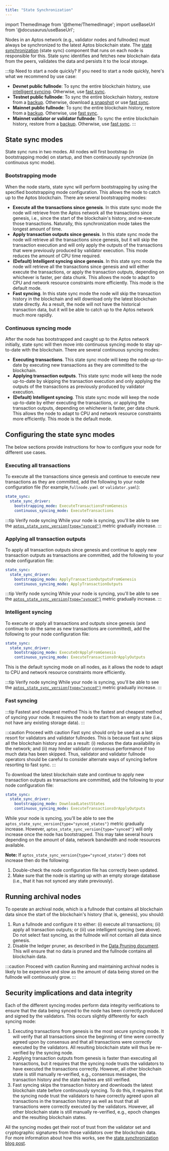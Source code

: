 ```yaml
---
title: "State Synchronization"
---
```


import ThemedImage from '@theme/ThemedImage';
import useBaseUrl from '@docusaurus/useBaseUrl';

Nodes in an Aptos network (e.g., validator nodes and fullnodes) must always be synchronized to the latest Aptos blockchain state. The [state synchronization](https://medium.com/aptoslabs/the-evolution-of-state-sync-the-path-to-100k-transactions-per-second-with-sub-second-latency-at-52e25a2c6f10) (state sync) component that runs on each node is responsible for this. State sync identifies and fetches new blockchain data from the peers, validates the data and persists it to the local storage.

:::tip Need to start a node quickly?
If you need to start a node quickly, here's what we recommend by use case:

- **Devnet public fullnode**: To sync the entire blockchain history, use [intelligent syncing](state-sync.md#intelligent-syncing). Otherwise, use [fast sync](state-sync.md#fast-syncing).
- **Testnet public fullnode**: To sync the entire blockchain history, restore from a [backup](../nodes/full-node/aptos-db-restore.md). Otherwise, download [a snapshot](../nodes/full-node/bootstrap-fullnode.md) or use [fast sync](state-sync.md#fast-syncing).
- **Mainnet public fullnode**: To sync the entire blockchain history, restore from a [backup](../nodes/full-node/aptos-db-restore.md). Otherwise, use [fast sync](state-sync.md#fast-syncing).
- **Mainnet validator or validator fullnode**: To sync the entire blockchain history, restore from a [backup](../nodes/full-node/aptos-db-restore.md). Otherwise, use [fast sync](state-sync.md#fast-syncing).
  :::

## State sync modes

State sync runs in two modes. All nodes will first bootstrap (in bootstrapping mode) on startup, and then continuously synchronize (in continuous sync mode).

### Bootstrapping mode

When the node starts, state sync will perform bootstrapping by using the specified bootstrapping mode configuration. This allows the node to catch up to the Aptos blockchain. There are several bootstrapping modes:

- **Execute all the transactions since genesis**. In this state sync mode the node will retrieve from the Aptos network all the transactions since genesis, i.e., since the start of the blockchain's history, and re-execute those transactions. Naturally, this synchronization mode takes the longest amount of time.
- **Apply transaction outputs since genesis**. In this state sync mode the node will retrieve all the transactions since genesis, but it will skip the transaction execution and will only apply the outputs of the transactions that were previously produced by validator execution. This mode reduces the amount of CPU time required.
- **(Default) Intelligent syncing since genesis**. In this state sync mode the node will retrieve all the transactions since genesis and will either execute the transactions, or apply the transaction outputs, depending on whichever is faster, per data chunk. This allows the node to adapt to CPU and network resource constraints more efficiently. This mode is the default mode.
- **Fast syncing**. In this state sync mode the node will skip the transaction history in the blockchain and will download only the latest blockchain state directly. As a result, the node will not have the historical transaction data, but it will be able to catch up to the Aptos network much more rapidly.

### Continuous syncing mode

After the node has bootstrapped and caught up to the Aptos network initially, state sync will then move into continuous syncing mode to stay up-to-date with the blockchain. There are several continuous syncing modes:

- **Executing transactions**. This state sync mode will keep the node up-to-date by executing new transactions as they are committed to the blockchain.
- **Applying transaction outputs**. This state sync mode will keep the node up-to-date by skipping the transaction execution and only applying the outputs of the transactions as previously produced by validator execution.
- **(Default) Intelligent syncing**. This state sync mode will keep the node up-to-date by either executing the transactions, or applying the transaction outputs, depending on whichever is faster, per data chunk. This allows the node to adapt to CPU and network resource constraints more efficiently. This mode is the default mode.

## Configuring the state sync modes

The below sections provide instructions for how to configure your node for different use cases.

### Executing all transactions

To execute all the transactions since genesis and continue to execute new
transactions as they are committed, add the following to your node
configuration file (for example,`fullnode.yaml` or `validator.yaml`):

```yaml
state_sync:
  state_sync_driver:
    bootstrapping_mode: ExecuteTransactionsFromGenesis
    continuous_syncing_mode: ExecuteTransactions
```

:::tip Verify node syncing
While your node is syncing, you'll be able to see the
[`aptos_state_sync_version{type="synced"}`](../nodes/full-node/fullnode-source-code-or-docker.md#verify-initial-synchronization) metric gradually increase.
:::

### Applying all transaction outputs

To apply all transaction outputs since genesis and continue to apply new
transaction outputs as transactions are committed, add the following to your
node configuration file:

```yaml
state_sync:
  state_sync_driver:
    bootstrapping_mode: ApplyTransactionOutputsFromGenesis
    continuous_syncing_mode: ApplyTransactionOutputs
```

:::tip Verify node syncing
While your node is syncing, you'll be able to see the
[`aptos_state_sync_version{type="synced"}`](../nodes/full-node/fullnode-source-code-or-docker.md#verify-initial-synchronization) metric gradually increase.
:::

### Intelligent syncing

To execute or apply all transactions and outputs since genesis (and continue to
do the same as new transactions are committed), add the following to your node
configuration file:

```yaml
state_sync:
  state_sync_driver:
    bootstrapping_mode: ExecuteOrApplyFromGenesis
    continuous_syncing_mode: ExecuteTransactionsOrApplyOutputs
```

This is the default syncing mode on all nodes, as it allows the node to adapt to CPU and network resource constraints more efficiently.

:::tip Verify node syncing
While your node is syncing, you'll be able to see the
[`aptos_state_sync_version{type="synced"}`](../nodes/full-node/fullnode-source-code-or-docker.md#verify-initial-synchronization) metric gradually increase.
:::

### Fast syncing

:::tip Fastest and cheapest method
This is the fastest and cheapest method of syncing your node. It
requires the node to start from an empty state (i.e., not have any existing
storage data).
:::

:::caution Proceed with caution
Fast sync should only be used as a last resort for validators and
validator fullnodes. This is because fast sync skips all the blockchain
history and as a result: (i) reduces the data availability in the network;
and (ii) may hinder validator consensus performance if too much data has
been skipped. Thus, validator and validator fullnode operators should be
careful to consider alternate ways of syncing before resorting to fast sync.
:::

To download the latest blockchain state and continue to apply new
transaction outputs as transactions are committed, add the following to your
node configuration file:

```yaml
state_sync:
  state_sync_driver:
    bootstrapping_mode: DownloadLatestStates
    continuous_syncing_mode: ExecuteTransactionsOrApplyOutputs
```

While your node is syncing, you'll be able to see the
`aptos_state_sync_version{type="synced_states"}` metric gradually increase.
However, `aptos_state_sync_version{type="synced"}` will only increase once
the node has bootstrapped. This may take several hours depending on the
amount of data, network bandwidth and node resources available.

**Note:** If `aptos_state_sync_version{type="synced_states"}` does not
increase then do the following:

1. Double-check the node configuration file has correctly been updated.
2. Make sure that the node is starting up with an empty storage database
   (i.e., that it has not synced any state previously).

## Running archival nodes

To operate an archival node, which is a fullnode that contains all blockchain data
since the start of the blockchain's history (that is, genesis), you should:

1. Run a fullnode and configure it to either: (i) execute all transactions; (ii) apply all transaction outputs; or (iii)
   use intelligent syncing (see above). Do not select fast syncing, as the fullnode will not contain all data since genesis.
2. Disable the ledger pruner, as described in the [Data Pruning document](data-pruning.md#disabling-the-ledger-pruner).
   This will ensure that no data is pruned and the fullnode contains all blockchain data.

:::caution Proceed with caution
Running and maintaining archival nodes is likely to be expensive and slow
as the amount of data being stored on the fullnode will continuously grow.
:::

## Security implications and data integrity

Each of the different syncing modes perform data integrity verifications to
ensure that the data being synced to the node has been correctly produced
and signed by the validators. This occurs slightly differently for
each syncing mode:

1. Executing transactions from genesis is the most secure syncing mode. It will
   verify that all transactions since the beginning of time were correctly agreed
   upon by consensus and that all transactions were correctly executed by the
   validators. All resulting blockchain state will thus be re-verified by the
   syncing node.
2. Applying transaction outputs from genesis is faster than executing all
   transactions, but it requires that the syncing node trusts the validators to
   have executed the transactions correctly. However, all other
   blockchain state is still manually re-verified, e.g., consensus messages,
   the transaction history and the state hashes are still verified.
3. Fast syncing skips the transaction history and downloads the latest
   blockchain state before continuously syncing. To do this, it requires that the
   syncing node trust the validators to have correctly agreed upon all
   transactions in the transaction history as well as trust that all transactions
   were correctly executed by the validators. However, all other blockchain state
   is still manually re-verified, e.g., epoch changes and the resulting blockchain states.

All the syncing modes get their root of trust from the validator set
and cryptographic signatures from those validators over the blockchain data.
For more information about how this works, see the [state synchronization blog post](https://medium.com/aptoslabs/the-evolution-of-state-sync-the-path-to-100k-transactions-per-second-with-sub-second-latency-at-52e25a2c6f10).
